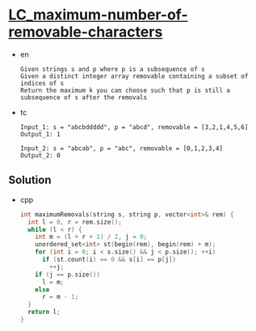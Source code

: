 # [LC_maximum-number-of-removable-characters](https://leetcode.com/problems/maximum-number-of-removable-characters)

* en

  ```en
  Given strings s and p where p is a subsequence of s
  Given a distinct integer array removable containing a subset of indices of s
  Return the maximum k you can choose such that p is still a subsequence of s after the removals
  ```

* tc

  ```tc
  Input_1: s = "abcbddddd", p = "abcd", removable = [3,2,1,4,5,6]
  Output_1: 1

  Input_2: s = "abcab", p = "abc", removable = [0,1,2,3,4]
  Output_2: 0
  ```

## Solution

* cpp

  ```cpp
  int maximumRemovals(string s, string p, vector<int>& rem) {
    int l = 0, r = rem.size();
    while (l < r) {
      int m = (l + r + 1) / 2, j = 0;
      unordered_set<int> st(begin(rem), begin(rem) + m);
      for (int i = 0; i < s.size() && j < p.size(); ++i)
        if (st.count(i) == 0 && s[i] == p[j])
          ++j;
      if (j == p.size())
        l = m;
      else
        r = m - 1;
    }
    return l;
  }
  ```

